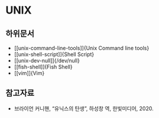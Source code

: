 # UNIX

## 하위문서

* [[unix-command-line-tools]]{Unix Command line tools}
* [[unix-shell-script]]{Shell Script}
* [[unix-dev-null]]{/dev/null}
* [[fish-shell]]{Fish Shell}
* [[vim]]{Vim}

## 참고자료

* 브라이언 커니핸, “유닉스의 탄생”, 하성창 역, 한빛미디어, 2020.
